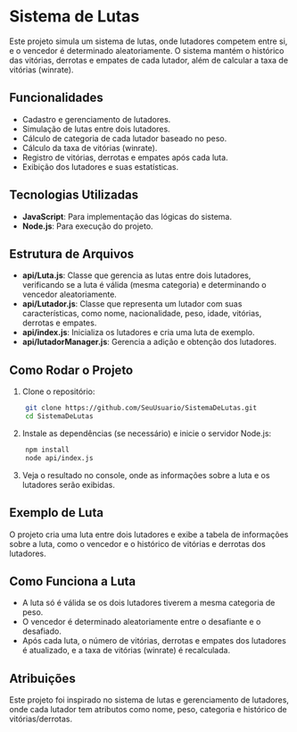 
# Sistema de Lutas

Este projeto simula um sistema de lutas, onde lutadores competem entre si, e o vencedor é determinado aleatoriamente. O sistema mantém o histórico das vitórias, derrotas e empates de cada lutador, além de calcular a taxa de vitórias (winrate).

## Funcionalidades
- Cadastro e gerenciamento de lutadores.
- Simulação de lutas entre dois lutadores.
- Cálculo de categoria de cada lutador baseado no peso.
- Cálculo da taxa de vitórias (winrate).
- Registro de vitórias, derrotas e empates após cada luta.
- Exibição dos lutadores e suas estatísticas.

## Tecnologias Utilizadas
- **JavaScript**: Para implementação das lógicas do sistema.
- **Node.js**: Para execução do projeto.

## Estrutura de Arquivos

- **api/Luta.js**: Classe que gerencia as lutas entre dois lutadores, verificando se a luta é válida (mesma categoria) e determinando o vencedor aleatoriamente.
- **api/Lutador.js**: Classe que representa um lutador com suas características, como nome, nacionalidade, peso, idade, vitórias, derrotas e empates.
- **api/index.js**: Inicializa os lutadores e cria uma luta de exemplo.
- **api/lutadorManager.js**: Gerencia a adição e obtenção dos lutadores.

## Como Rodar o Projeto

1. Clone o repositório:
```bash
    git clone https://github.com/SeuUsuario/SistemaDeLutas.git
    cd SistemaDeLutas
```

2. Instale as dependências (se necessário) e inicie o servidor Node.js:
```bash
    npm install
    node api/index.js
```

3. Veja o resultado no console, onde as informações sobre a luta e os lutadores serão exibidas.

## Exemplo de Luta
O projeto cria uma luta entre dois lutadores e exibe a tabela de informações sobre a luta, como o vencedor e o histórico de vitórias e derrotas dos lutadores.

## Como Funciona a Luta

- A luta só é válida se os dois lutadores tiverem a mesma categoria de peso.
- O vencedor é determinado aleatoriamente entre o desafiante e o desafiado.
- Após cada luta, o número de vitórias, derrotas e empates dos lutadores é atualizado, e a taxa de vitórias (winrate) é recalculada.

## Atribuições

Este projeto foi inspirado no sistema de lutas e gerenciamento de lutadores, onde cada lutador tem atributos como nome, peso, categoria e histórico de vitórias/derrotas.
